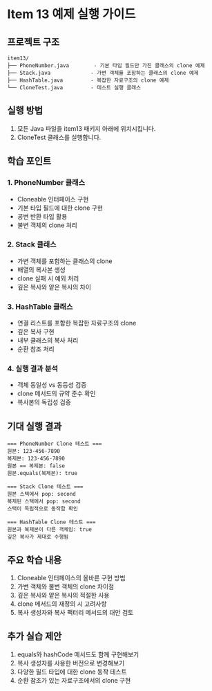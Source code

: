 # Item 13 예제 실행 가이드

## 프로젝트 구조
```
item13/
├── PhoneNumber.java        - 기본 타입 필드만 가진 클래스의 clone 예제
├── Stack.java             - 가변 객체를 포함하는 클래스의 clone 예제
├── HashTable.java         - 복잡한 자료구조의 clone 예제
└── CloneTest.java         - 테스트 실행 클래스
```

## 실행 방법
1. 모든 Java 파일을 item13 패키지 아래에 위치시킵니다.
2. CloneTest 클래스를 실행합니다.

## 학습 포인트

### 1. PhoneNumber 클래스
* Cloneable 인터페이스 구현
* 기본 타입 필드에 대한 clone 구현
* 공변 반환 타입 활용
* 불변 객체의 clone 처리

### 2. Stack 클래스
* 가변 객체를 포함하는 클래스의 clone
* 배열의 복사본 생성
* clone 실패 시 예외 처리
* 깊은 복사와 얕은 복사의 차이

### 3. HashTable 클래스
* 연결 리스트를 포함한 복잡한 자료구조의 clone
* 깊은 복사 구현
* 내부 클래스의 복사 처리
* 순환 참조 처리

### 4. 실행 결과 분석
* 객체 동일성 vs 동등성 검증
* clone 메서드의 규약 준수 확인
* 복사본의 독립성 검증

## 기대 실행 결과
```
=== PhoneNumber Clone 테스트 ===
원본: 123-456-7890
복제본: 123-456-7890
원본 == 복제본: false
원본.equals(복제본): true

=== Stack Clone 테스트 ===
원본 스택에서 pop: second
복제된 스택에서 pop: second
스택이 독립적으로 동작함 확인

=== HashTable Clone 테스트 ===
원본과 복제본이 다른 객체임: true
깊은 복사가 제대로 수행됨
```

## 주요 학습 내용
1. Cloneable 인터페이스의 올바른 구현 방법
2. 가변 객체와 불변 객체의 clone 차이점
3. 깊은 복사와 얕은 복사의 적절한 사용
4. clone 메서드의 재정의 시 고려사항
5. 복사 생성자와 복사 팩터리 메서드의 대안 검토

## 추가 실습 제안
1. equals와 hashCode 메서드도 함께 구현해보기
2. 복사 생성자를 사용한 버전으로 변경해보기
3. 다양한 필드 타입에 대한 clone 동작 테스트
4. 순환 참조가 있는 자료구조에서의 clone 구현